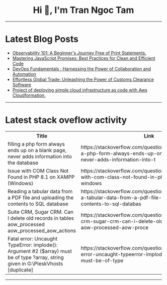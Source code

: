 <h1 align="center">Hi 👋, I'm Tran Ngoc Tam</h1>

---

# Latest Blog Posts 
<!-- BLOG-POST-LIST:START -->
- [Observability 101: A Beginner&#39;s Journey Free of Print Statements.](https://dev.to/cloudnative_eng/observability-101-a-beginners-journey-free-of-print-statements-3lb2)
- [Mastering JavaScript Promises: Best Practices for Clean and Efficient Code](https://dev.to/hkp22/mastering-javascript-promises-best-practices-for-clean-and-efficient-code-519)
- [DevOps Fundamentals : Harnessing the Power of Collaboration and Automation](https://dev.to/pateldeep34/devops-fundamentals-harnessing-the-power-of-collaboration-and-automation-4888)
- [Effortless Global Trade: Unleashing the Power of Customs Clearance Software](https://dev.to/john_hall/effortless-global-trade-unleashing-the-power-of-customs-clearance-software-4ga4)
- [Project of deploying simple cloud infrastructure as code with Aws Cloudformation.](https://dev.to/mantizo_dedon_c5190cdc65/project-of-deploying-simple-cloud-infrastructure-as-code-with-aws-cloudformation-18ob)
<!-- BLOG-POST-LIST:END -->

---

# Latest stack oveflow activity
<table>
  <tr><th>Title</th><th>Link</th></tr>
  <!-- STACKOVERFLOW:START --><tr><td>filling a php form always ends up on a blank page, never adds information into the database</td><td>https://stackoverflow.com/questions/78607086/filling-a-php-form-always-ends-up-on-a-blank-page-never-adds-information-into-t</td></tr><tr><td>Issue with COM Class Not Found in PHP 8.1 on XAMPP &lpar;Windows&rpar;</td><td>https://stackoverflow.com/questions/78607065/issue-with-com-class-not-found-in-php-8-1-on-xampp-windows</td></tr><tr><td>Reading a tabular data from a PDF file and uploading the contents to SQL database</td><td>https://stackoverflow.com/questions/78606781/reading-a-tabular-data-from-a-pdf-file-and-uploading-the-contents-to-sql-databas</td></tr><tr><td>Suite CRM, Sugar CRM. Can I delete old records in tables aow_processed aow_processed_aow_actions</td><td>https://stackoverflow.com/questions/78606539/suite-crm-sugar-crm-can-i-delete-old-records-in-tables-aow-processed-aow-proce</td></tr><tr><td>Fatal error: Uncaught TypeError: implode&lpar;&rpar;: Argument #2 &lpar;$array&rpar; must be of type ?array, string given in G:\PleskVhosts [duplicate]</td><td>https://stackoverflow.com/questions/78606356/fatal-error-uncaught-typeerror-implode-argument-2-array-must-be-of-type</td></tr><!-- STACKOVERFLOW:END -->
</table>

---



